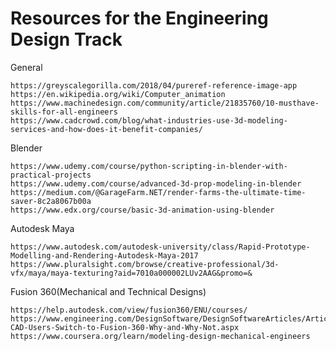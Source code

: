 # Resources for the Engineering Design Track
General

    https://greyscalegorilla.com/2018/04/pureref-reference-image-app
    https://en.wikipedia.org/wiki/Computer_animation
    https://www.machinedesign.com/community/article/21835760/10-musthave-skills-for-all-engineers
    https://www.cadcrowd.com/blog/what-industries-use-3d-modeling-services-and-how-does-it-benefit-companies/


Blender

    https://www.udemy.com/course/python-scripting-in-blender-with-practical-projects
    https://www.udemy.com/course/advanced-3d-prop-modeling-in-blender
    https://medium.com/@GarageFarm.NET/render-farms-the-ultimate-time-saver-8c2a8067b00a
    https://www.edx.org/course/basic-3d-animation-using-blender


Autodesk Maya

    https://www.autodesk.com/autodesk-university/class/Rapid-Prototype-Modelling-and-Rendering-Autodesk-Maya-2017
    https://www.pluralsight.com/browse/creative-professional/3d-vfx/maya/maya-texturing?aid=7010a000002LUv2AAG&promo=&                


Fusion 360(Mechanical and Technical Designs)

    https://help.autodesk.com/view/fusion360/ENU/courses/
    https://www.engineering.com/DesignSoftware/DesignSoftwareArticles/ArticleID/17308/Should-CAD-Users-Switch-to-Fusion-360-Why-and-Why-Not.aspx
    https://www.coursera.org/learn/modeling-design-mechanical-engineers

